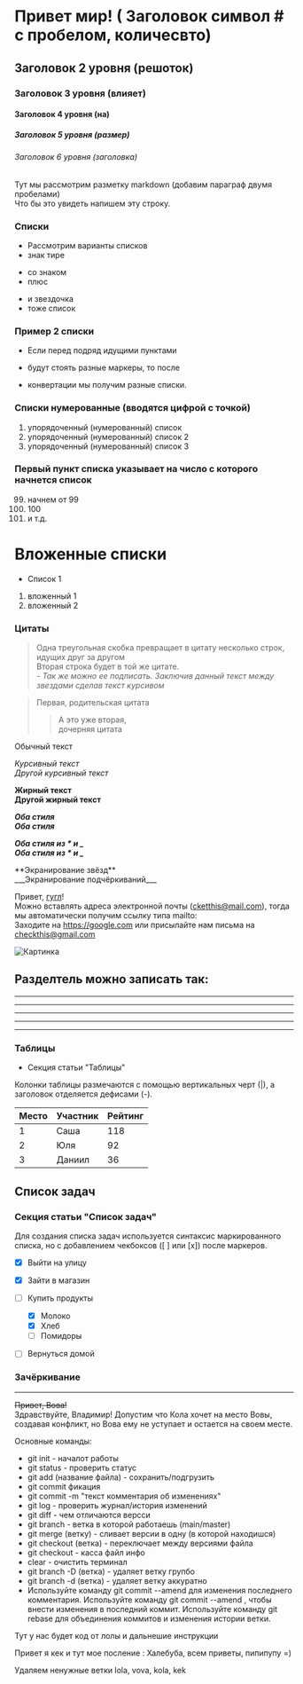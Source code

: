 # Привет мир! ( Заголовок символ # с пробелом, количесвто)
## Заголовок 2 уровня (решоток)
### Заголовок 3 уровня (влияет)
#### Заголовок 4 уровня (на)
##### Заголовок 5 уровня (размер)
###### Заголовок 6 уровня (заголовка)
Тут мы рассмотрим разметку markdown (добавим параграф двумя пробелами)  
Что бы это увидеть напишем эту строку.

### Списки
- Рассмотрим варианты списков
- знак тире

+ со знаком
+ плюс

* и звездочка
* тоже список
### Пример 2 списки  
- Если перед подряд идущими пунктами
* будут стоять разные маркеры, то после
+ конвертации мы получим разные списки.

### Списки нумерованные (вводятся цифрой с точкой)
1. упорядоченный (нумерованный) список
2. упорядоченный (нумерованный) список 2
3. упорядоченный (нумерованный) список 3

### Первый пункт списка указывает на число с которого начнется список

99. начнем от 99
1. 100
2. и т.д.

# Вложенные списки
+ Список 1
1. вложенный 1
2. вложенный 2
### Цитаты
> Одна треугольная скобка
превращает в цитату несколько строк,
идущих друг за другом  
Вторая строка будет в той же цитате.  
> *- Так же можно ее подписать. Заключив данный текст между звездами сделав текст курсивом*

> Первая, родительская цитата
> > А это уже вторая,\
> > дочерняя цитата

Обычный текст

*Курсивный текст*<br>
_Другой курсивный текст_

**Жирный текст**<br>
__Другой жирный текст__

***Оба стиля***<br>
___Оба стиля___<br>

**_Оба стиля из \* и \__**<br>
__*Оба стиля из \* и \_*__

\*\*Экранирование звёзд\*\*<br>
\_\_\_Экранирование подчёркиваний\_\_\_


Привет, [гугл](https://google.com "поисковик гугл")!  
Можно вставлять адреса электронной почты (<cketthis@mail.com>), тогда мы автоматически получим ссылку типа mailto:  
Заходите на <https://google.com>
или присылайте нам письма на <checkthis@gmail.com>

![Картинка](screen.png "описание картинки")


## Разделтель можно записать так: 

---

***

_	_	_

*  * *  *

------------


### Таблицы
+ Секция статьи "Таблицы"

Колонки таблицы размечаются с помощью вертикальных черт (|), а заголовок отделяется дефисами (-).

| Место | Участник | Рейтинг |
|-------|----------|---------|
| 1     | Саша     | 118     |
| 2     | Юля      | 92      |
| 3     | Даниил   | 36      |


## Список задач
### Секция статьи "Список задач"

Для создания списка задач используется синтаксис маркированного списка, но с добавлением чекбоксов ([ ] или [x]) после маркеров.

- [x] Выйти на улицу
- [x] Зайти в магазин
- [ ] Купить продукты
  - [x] Молоко
  - [x] Хлеб
  - [ ] Помидоры
- [ ] Вернуться домой


### Зачёркивание
---
~~Привет, Вова!~~\
Здравствуйте, Владимир!
Допустим что Кола хочет на место Вовы, создавая конфликт, но Вова ему не уступает и остается на своем месте.

Основные команды:
* git init - началот работы
* git status - проверить статус
* git add (название файла) - сохранить/подгрузить
* git commit фикация
* git commit -m "текст комментария об изменениях"
* git log - проверить журнал/история изменений
* git diff - чем отличаются версси
* git branch - ветка в которой работаешь (main/master)
* git merge (ветку) - сливает версии в одну (в которой находишся)
* git checkout (ветка) - переключает между версиями файла
* git checkout - касса файл инфо
* clear - очистить терминал
* git branch -D (ветка) - удаляет ветку групбо
* git branch -d (ветка) - удаляет ветку аккуратно
* Используйте команду git commit --amend для изменения последнего комментария. Используйте команду git commit --amend , чтобы внести изменения в последний коммит. Используйте команду git rebase для объединения коммитов и изменения истории ветки.


Тут у нас будет код от лолы и дальнешие инструкции


Привет я кек и тут мое посление :
Халебуба, всем приветы, пипипупу =)


Удаляем ненужные ветки lola, vova, kola, kek

